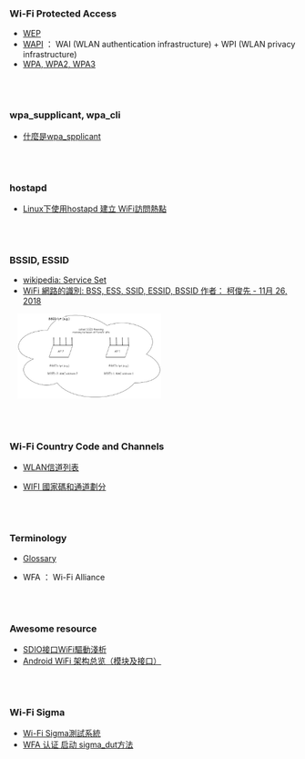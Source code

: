 ### Wi-Fi Protected Access

- [WEP](https://zh.wikipedia.org/wiki/%E6%9C%89%E7%B7%9A%E7%AD%89%E6%95%88%E5%8A%A0%E5%AF%86)
- [WAPI](https://zh.wikipedia.org/zh-tw/WAPI) ： WAI (WLAN authentication infrastructure) + WPI (WLAN privacy infrastructure)
- [WPA, WPA2, WPA3](https://zh.wikipedia.org/wiki/WPA)

<br/>
<br/>

### wpa_supplicant, wpa_cli

- [什麼是wpa_spplicant](https://b8807053.pixnet.net/blog/post/35964202)


<br/>
<br/>

### hostapd

- [Linux下使用hostapd 建立 WiFi訪問熱點](https://b8807053.pixnet.net/blog/post/349831267-linux%e4%b8%8b%e4%bd%bf%e7%94%a8hostapd-%e5%bb%ba%e7%ab%8b-wifi%e8%a8%aa%e5%95%8f%e7%86%b1%e9%bb%9e)






<br/>
<br/>

### BSSID, ESSID

- [wikipedia: Service Set](https://zh.wikipedia.org/wiki/%E6%9C%8D%E5%8A%A1%E9%9B%86_(%E6%97%A0%E7%BA%BF%E5%B1%80%E5%9F%9F%E7%BD%91)#%E6%9C%8D%E5%8B%99%E9%9B%86%E8%AD%98%E5%88%A5%E7%A2%BC)
- [WiFi 網路的識別: BSS, ESS, SSID, ESSID, BSSID
作者： 柯俊先 - 11月 26, 2018](https://note-on-clouds.blogspot.com/2018/11/wifi-bss-ess-ssid-essid-bssid.html)


&emsp;<img src=".\assets\drawio\ESSID,%20BSSID.png" width="50%" height="50%">

<br/>
<br/>

### Wi-Fi Country Code and Channels

- [WLAN信道列表](https://zh.wikipedia.org/wiki/WLAN%E4%BF%A1%E9%81%93%E5%88%97%E8%A1%A8)

- [WIFI 國家碼和通道劃分](https://www.it145.com/9/79411.html)





<br/>
<br/>

### Terminology

- [Glossary](https://www.thu.edu.tw/wireless/qa.html)

- WFA ： Wi-Fi Alliance

<br/>
<br/>


### Awesome resource
- [SDIO接口WiFi驅動淺析](https://www.twblogs.net/a/5b81464e2b71772165abcf6d)
- [Android WiFi 架构总览（模块及接口）](https://blog.csdn.net/xusiwei1236/article/details/48495485)


<br/>
<br/>

### Wi-Fi Sigma

- [Wi-Fi Sigma測試系統](https://www.twblogs.net/a/5b89f8c02b71775d1ce4bfba)
- [WFA 认证 启动 sigma_dut方法](https://www.cnblogs.com/helloworldtoyou/p/9047018.html)
